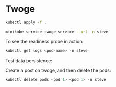 # Twoge

```sh
kubectl apply -f .
```

```sh
minikube service twoge-service --url -n steve
```

To see the readiness probe in action:

```sh
kubectl get logs <pod-name> -n steve
```

Test data persistence:

Create a post on twoge, and then delete the pods:

```sh
kubectl delete pods <pod 1> <pod 1> -n steve
```
